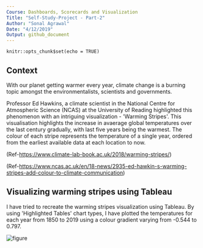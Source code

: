 ```yaml
---
Course: Dashboards, Scorecards and Visualization
Title: "Self-Study-Project - Part-2"
Author: "Sonal Agrawal"
Date: "4/12/2019"
Output: github_document
---
```


```{r setup, include=FALSE}
knitr::opts_chunk$set(echo = TRUE)
```

## Context

With our planet getting warmer every year, climate change is a burning topic amongst the environmentalists, scientists and governments.

Professor Ed Hawkins, a climate scientist in the National Centre for Atmospheric Science (NCAS) at the University of Reading highlighted this phenomenon with an intriguing visualization - 'Warming Stripes'. This visualisation highlights the increase in avaerage global temperatures over the last century gradually, with last five years being the warmest. The colour of each stripe represents the temperature of a single year, ordered from the earliest available data at each location to now.

(Ref-https://www.climate-lab-book.ac.uk/2018/warming-stripes/)

(Ref-https://www.ncas.ac.uk/en/18-news/2935-ed-hawkin-s-warming-stripes-add-colour-to-climate-communication)

## Visualizing warming stripes using Tableau

I have tried to recreate the warming stripes visualization using Tableau. By using 'Highlighted Tables' chart types, I have plotted the temperatures for each year from 1850 to 2019 using a colour gradient varying from -0.544 to 0.797.

![figure](https://github.com/agrasonal/Visualizing-Climate-Change/blob/master/Images/Self-Study-Stripes.png)

